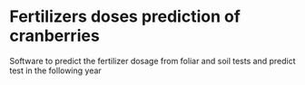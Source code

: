 # Fertilizers doses prediction of cranberries
Software to predict the fertilizer dosage from foliar and soil tests and predict test in the following year
